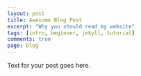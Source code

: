 ```yaml
---
layout: post
title: Awesome Blog Post
excerpt: "Why you should read my website"
tags: [intro, beginner, jekyll, tutorial]
comments: true
page: blog
---
```


Text for your post goes here.
